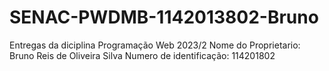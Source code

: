 # SENAC-PWDMB-1142013802-Bruno
Entregas da diciplina Programação Web 2023/2
Nome do Proprietario: Bruno Reis de Oliveira Silva
Numero de identificação: 114201802

